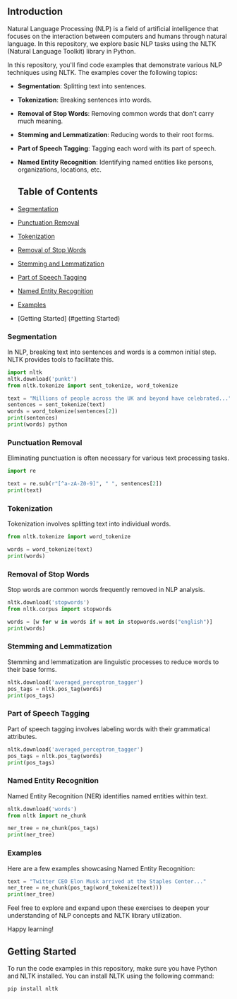
## Introduction

Natural Language Processing (NLP) is a field of artificial intelligence that focuses on the interaction between computers and humans through natural language. In this repository, we explore basic NLP tasks using the NLTK (Natural Language Toolkit) library in Python.

In this repository, you'll find code examples that demonstrate various NLP techniques using NLTK. The examples cover the following topics:

- **Segmentation**: Splitting text into sentences.
- **Tokenization**: Breaking sentences into words.
- **Removal of Stop Words**: Removing common words that don't carry much meaning.
- **Stemming and Lemmatization**: Reducing words to their root forms.
- **Part of Speech Tagging**: Tagging each word with its part of speech.
- **Named Entity Recognition**: Identifying named entities like persons, organizations, locations, etc.

  ## Table of Contents

- [Segmentation](#segmentation)
- [Punctuation Removal](#punctuation-removal)
- [Tokenization](#tokenization)
- [Removal of Stop Words](#removal-of-stop-words)
- [Stemming and Lemmatization](#stemming-and-lemmatization)
- [Part of Speech Tagging](#part-of-speech-tagging)
- [Named Entity Recognition](#named-entity-recognition)
- [Examples](#examples)
- [Getting Started] (#getting Started)

### Segmentation

In NLP, breaking text into sentences and words is a common initial step. NLTK provides tools to facilitate this.

```python
import nltk
nltk.download('punkt')
from nltk.tokenize import sent_tokenize, word_tokenize

text = "Millions of people across the UK and beyond have celebrated..."
sentences = sent_tokenize(text)
words = word_tokenize(sentences[2])
print(sentences)
print(words) python
```
### Punctuation Removal
Eliminating punctuation is often necessary for various text processing tasks.

```python
import re

text = re.sub(r"[^a-zA-Z0-9]", " ", sentences[2])
print(text)
```
### Tokenization
Tokenization involves splitting text into individual words.

```python
from nltk.tokenize import word_tokenize

words = word_tokenize(text)
print(words)
```
### Removal of Stop Words
Stop words are common words frequently removed in NLP analysis.

```python
nltk.download('stopwords')
from nltk.corpus import stopwords

words = [w for w in words if w not in stopwords.words("english")]
print(words)
```

### Stemming and Lemmatization
Stemming and lemmatization are linguistic processes to reduce words to their base forms.

```python
nltk.download('averaged_perceptron_tagger')
pos_tags = nltk.pos_tag(words)
print(pos_tags)
```

### Part of Speech Tagging
Part of speech tagging involves labeling words with their grammatical attributes.

```python
nltk.download('averaged_perceptron_tagger')
pos_tags = nltk.pos_tag(words)
print(pos_tags)
```
### Named Entity Recognition
Named Entity Recognition (NER) identifies named entities within text.

```python
nltk.download('words')
from nltk import ne_chunk

ner_tree = ne_chunk(pos_tags)
print(ner_tree)
```

### Examples
Here are a few examples showcasing Named Entity Recognition:

```python
text = "Twitter CEO Elon Musk arrived at the Staples Center..."
ner_tree = ne_chunk(pos_tag(word_tokenize(text)))
print(ner_tree)
```

Feel free to explore and expand upon these exercises to deepen your understanding of NLP concepts and NLTK library utilization.

Happy learning!

## Getting Started

To run the code examples in this repository, make sure you have Python and NLTK installed. You can install NLTK using the following command:

```
pip install nltk
```

